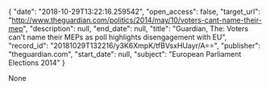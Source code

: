 {
  "date": "2018-10-29T13:22:16.259542", 
  "open_access": false, 
  "target_url": "http://www.theguardian.com/politics/2014/may/10/voters-cant-name-their-mep", 
  "description": null, 
  "end_date": null, 
  "title": "Guardian, The: Voters can't name their MEPs as poll highlights disengagement with EU", 
  "record_id": "20181029T132216/y3K6XmpK/tfBVsxHUayr/A==", 
  "publisher": "theguardian.com", 
  "start_date": null, 
  "subject": "European Parliament Elections 2014"
}

None